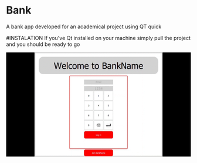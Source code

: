 # Bank
A bank app developed for an academical project using QT quick

#INSTALATION
If you've Qt installed on your machine simply pull the project and you should be ready to go

![](https://github.com/Szafa99/Bank/blob/master/images/bank.gif)
